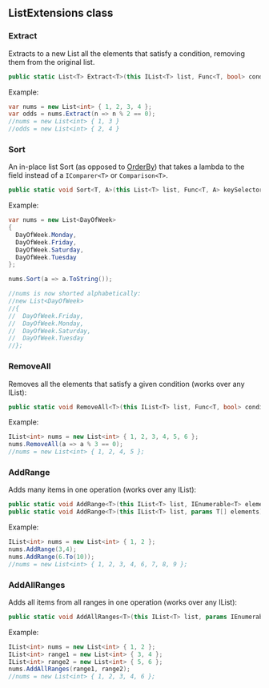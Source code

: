 ListExtensions class
--------------

### Extract

Extracts to a new List all the elements that satisfy a condition,
removing them from the original list.

```c#
public static List<T> Extract<T>(this IList<T> list, Func<T, bool> condition)
```

Example:

```c#
var nums = new List<int> { 1, 2, 3, 4 };
var odds = nums.Extract(n => n % 2 == 0);
//nums = new List<int> { 1, 3 }
//odds = new List<int> { 2, 4 }
```

### Sort

An in-place list Sort (as opposed to [OrderBy](http://msdn.microsoft.com/en-us/library/system.linq.enumerable.orderby.aspx)) that takes a lambda to the
field instead of a `IComparer<T>` or `Comparison<T>`.

```c#
public static void Sort<T, A>(this List<T> list, Func<T, A> keySelector)
```

Example:

```c#
var nums = new List<DayOfWeek> 
{  
  DayOfWeek.Monday,
  DayOfWeek.Friday,
  DayOfWeek.Saturday, 
  DayOfWeek.Tuesday
};

nums.Sort(a => a.ToString()); 

//nums is now shorted alphabetically:
//new List<DayOfWeek> 
//{  
//  DayOfWeek.Friday, 
//  DayOfWeek.Monday,
//  DayOfWeek.Saturday, 
//  DayOfWeek.Tuesday
//};
```

### RemoveAll

Removes all the elements that satisfy a given condition (works over any
IList):

```c#
public static void RemoveAll<T>(this IList<T> list, Func<T, bool> condition)
```

Example:

```c#
IList<int> nums = new List<int> { 1, 2, 3, 4, 5, 6 };
nums.RemoveAll(a => a % 3 == 0); 
//nums = new List<int> { 1, 2, 4, 5 };
```

### AddRange

Adds many items in one operation (works over any IList):

```c#
public static void AddRange<T>(this IList<T> list, IEnumerable<T> elements)
public static void AddRange<T>(this IList<T> list, params T[] elements)
```

Example:

```c#
IList<int> nums = new List<int> { 1, 2 };
nums.AddRange(3,4);
nums.AddRange(6.To(10)); 
//nums = new List<int> { 1, 2, 3, 4, 6, 7, 8, 9 };
```

### AddAllRanges

Adds all items from all ranges in one operation (works over any IList):

```c#
public static void AddAllRanges<T>(this IList<T> list, params IEnumerable<T>[] ranges)
```

Example:

```c#
IList<int> nums = new List<int> { 1, 2 };
IList<int> range1 = new List<int> { 3, 4 };
IList<int> range2 = new List<int> { 5, 6 };
nums.AddAllRanges(range1, range2);
//nums = new List<int> { 1, 2, 3, 4, 6 };
```